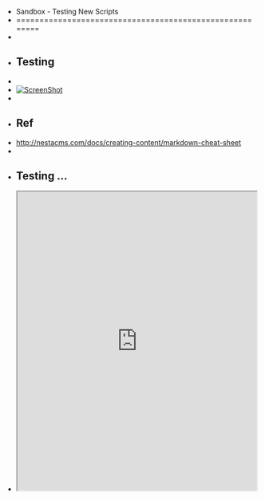 +  Sandbox - Testing New Scripts
+	========================================================
+	
+	## Testing
+	
+	[![ScreenShot](https://raw.github.com/GabLeRoux/WebMole/master/ressources/WebMole_Youtube_Video.png)](http://youtu.be/vt5fpE0bzSY)
+	
+	## Ref
+	http://nestacms.com/docs/creating-content/markdown-cheat-sheet
+	
+	## Testing ...
+	<iframe height="600" id="igraph" scrolling="no" seamless="seamless" src="https://plot.ly/~Dreamshot/212/550/550" width="100%"></iframe>